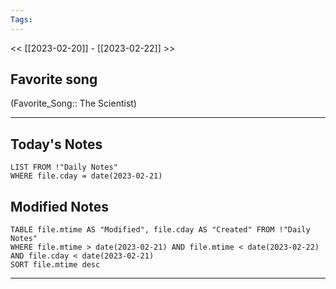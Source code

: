 ```yaml
---
Tags:
---
```

<< [[2023-02-20]] - [[2023-02-22]] >>
## Favorite song
(Favorite_Song:: The Scientist)

___
## Today's Notes
```dataview
LIST FROM !"Daily Notes"
WHERE file.cday = date(2023-02-21)
```
## Modified Notes
```dataview
TABLE file.mtime AS "Modified", file.cday AS "Created" FROM !"Daily Notes" 
WHERE file.mtime > date(2023-02-21) AND file.mtime < date(2023-02-22) AND file.cday < date(2023-02-21)
SORT file.mtime desc
```
___
